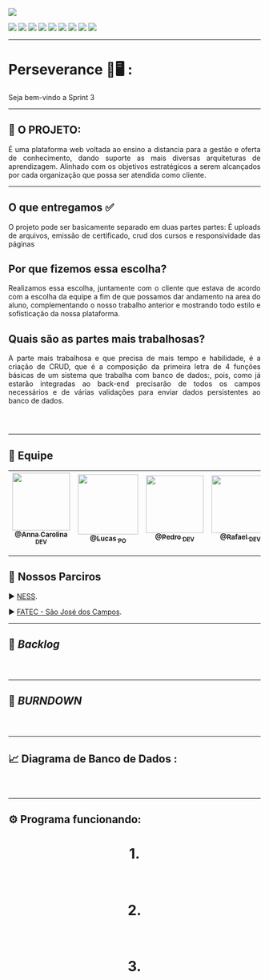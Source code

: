 <p><img src="https://img.shields.io/badge/Sprint%203-Em%20andamento-orange?style=for-the-badge&logo=appveyor"></p>
<p>
<img src="https://img.shields.io/badge/Tecnologia-PyCharm-9cf">
<img src="https://img.shields.io/badge/Tecnologia-Django-9cf">
<img src="https://img.shields.io/badge/Tecnologias-Python-9cf">
<img src="https://img.shields.io/badge/Tecnologia-SQLite-9cf">
<img src="https://img.shields.io/badge/Tecnologia-HTML-9cf">
<img src="https://img.shields.io/badge/Tecnologia-Bootastrap-9cf">
<img src="https://img.shields.io/badge/Tecnologia-JavaScript-9cf">
<img src="https://img.shields.io/badge/Tecnologia-CSS-9cf">
<img src="https://img.shields.io/badge/Tecnologia-jQuery-9cf">
</p>

--------------------------------------------------------------------------------------------------------------------
<p><h1>Perseverance 📖🖥️ :</h1></p>
<p>Seja bem-vindo a Sprint 3 </p>

--------------------------------------------------------------------------------------------------------------------
## :microscope: O PROJETO: 

<p align="justify"> É uma plataforma web voltada ao ensino a distancia para a gestão e oferta de conhecimento, dando suporte as mais diversas arquiteturas de aprendizagem. Alinhado com os objetivos estratégicos a serem alcançados por cada organização que possa ser atendida como cliente.</p>


--------------------------------------------------------------------------------------------------------------------
## O que entregamos ✅
<p align="justify">O projeto pode ser basicamente separado em duas partes partes: É uploads de arquivos, emissão de certificado, crud dos cursos e responsividade das páginas
</p>

## Por que fizemos essa escolha? 
<p align="justify">Realizamos essa escolha, juntamente com o cliente que estava de acordo com a escolha da equipe a fim de que possamos dar andamento na area do aluno, complementando o nosso trabalho anterior e mostrando todo estilo e sofisticação da nossa plataforma.</p>

## Quais são as partes mais trabalhosas? 
<p align="justify">A parte mais trabalhosa e que precisa de mais tempo e habilidade, é a criação de CRUD, que é a composição da primeira letra de 4 funções básicas de um sistema que trabalha com banco de dados:, pois, como já estarão integradas ao back-end precisarão de todos os campos necessários e de várias validações para enviar dados persistentes ao banco de dados. </p>

## <h1 align="center"> ![]() </h1> 
--------------------------------------------------------------------------------------------------------------------


## 	:handshake: Equipe

[<img src="https://github.com/developersapi/LMSApp/blob/main/anna.jpeg" width=115 > <br> <sub> @Anna Carolina <sub> DEV </sub>](https://github.com/AnnaCMendes)| [<img src="https://github.com/developersapi/LMSApp/blob/main/lucas.jpg" width=120 > <br> <sub> @Lucas <sub> PO </sub>](https://github.com/lucassilva676) | [<img src="https://github.com/developersapi/LMSApp/blob/main/pedrofs.jpg" width=115 > <br> <sub> @Pedro <sub> DEV </sub>](https://github.com/PedroSilva201) | [<img src="https://github.com/developersapi/LMSApp/blob/main/rafael.jpg" width=115 > <br> <sub> @Rafael <sub> DEV </sub>](https://github.com/rafaeldossper)| [<img src="https://github.com/developersapi/LMSApp/blob/main/ricardofoto.jpg" width=115 > <br> <sub> @Ricardo <sub> SM </sub>](https://github.com/RicardoSousaPaiva) 
 | :---: |:---:|:---:|:---:|:---:|

-------------------------------------------------------------------------------------------------------------------

## 	🏬 Nossos Parciros

<p align="justify">
                     ▶️  <a href="https://www.ness.com.br/index.php">NESS</a>.
              </p>
              <p align="justify">
                     ▶️  <a href="http://fatecsjc-prd.azurewebsites.net/">FATEC - São José dos Campos</a>.
              </p>

--------------------------------------------------------------------------------------------------------------------

## :bookmark: **_Backlog_**

## <h1 align="center"> ![]() </h1>

--------------------------------------------------------------------------------------------------------------------
## :bookmark: **_BURNDOWN_**

## <h1 align="center"> <img src=""> 

--------------------------------------------------------------------------------------------------------------------

## :chart_with_upwards_trend: Diagrama de Banco de Dados :

### <h1 align="center"> ![]() </h1>

--------------------------------------------------------------------------------------------------------------------



## :gear: Programa funcionando:
### <h1 align="center"> 1.   </h1> 
### <h1 align="center"> ![]() </h1> 
### <h1 align="center"> 2. </h1> 
### <h1 align="center"> ![]() </h1> 
### <h1 align="center"> 3. </h1> 
### <h1 align="center"> ![]() </h1> 
